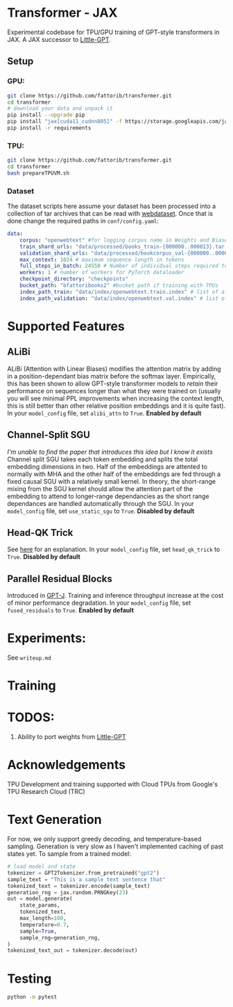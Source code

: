 # Transformer - JAX

Experimental codebase for TPU/GPU training of GPT-style transformers in JAX. A JAX successor to [Little-GPT](https://github.com/fattorib/Little-GPT).

## Setup

### GPU:

```bash
git clone https://github.com/fattorib/transformer.git
cd transformer 
# download your data and unpack it 
pip install --upgrade pip
pip install "jax[cuda11_cudnn805]" -f https://storage.googleapis.com/jax-releases/jax_cuda_releases.html
pip install -r requirements
```

### TPU:

```bash
git clone https://github.com/fattorib/transformer.git
cd transformer 
bash prepareTPUVM.sh
```

### Dataset

The dataset scripts here assume your dataset has been processed into a collection of tar archives that can be read with [webdataset](https://github.com/webdataset/webdataset). Once that is done change the required paths in ```conf/config.yaml```:

```yaml
data:
    corpus: "openwebtext" #for logging corpus name in Weights and Biases
    train_shard_urls: "data/processed/books_train-{000000..000013}.tar.gz" # required if not using TPUs. This is the path where you unpacked your dataset from above
    validation_shard_urls: "data/processed/bookcorpus_val-{000000..000002}.tar.gz" # required if not using TPUs. This is the path where you unpacked your dataset from above
    max_context: 1024 # maximum sequence length in tokens
    full_steps_in_batch: 24558 # Number of individual steps required to complete an epoch
    workers: 1 # number of workers for PyTorch dataloader 
    checkpoint_directory: "checkpoints"
    bucket_path: "bfattoribooks2" #bucket path if training with TPUs
    index_path_train: "data/index/openwebtext.train.index" # list of all shards + GCP urls
    index_path_validation: "data/index/openwebtext.val.index" # list of all shards + GCP urls
```

# Supported Features

## ALiBi

ALiBi (Attention with Linear Biases) modifies the attention matrix by adding in a position-dependant bias matrix before the softmax layer. Empirically, this has been shown to allow GPT-style transformer models to *retain* their performance on sequences longer than what they were trained on (usually you will see minimal PPL improvements when increasing the context length, this is still better than other relative position embeddings and it is quite fast). In your ```model_config``` file, set ```alibi_attn``` to ```True```. **Enabled by default**

## Channel-Split SGU

*I'm unable to find the paper that introduces this idea but I know it exists* Channel split SGU takes each token embedding and splits the total embedding dimensions in two. Half of the embeddings are attented to normally with MHA and the other half of the embeddings are fed through a fixed causal SGU with a relatively small kernel. In theory, the short-range mixing from the SGU kernel should allow the attention part of the embedding to attend to longer-range dependancies as the short range dependances are handled automatically through the SGU. In your ```model_config``` file, set ```use_static_sgu``` to ```True```. **Disabled by default**

## Head-QK Trick
See [here](https://github.com/BlinkDL/RWKV-LM#the-head-qk-trick-learning-to-copy-and-avoid-tokens) for an explanation. In your ```model_config``` file, set ```head_qk_trick``` to ```True```. **Disabled by default**

## Parallel Residual Blocks

Introduced in [GPT-J](https://github.com/kingoflolz/mesh-transformer-jax). Training and inference throughput increase at the cost of minor performance degradation. In your ```model_config``` file, set ```fused_residuals``` to ```True```. **Enabled by default**

# Experiments:

See ```writeup.md```

# Training 

# TODOS:
1. Ability to port weights from [Little-GPT](https://github.com/fattorib/Little-GPT)

# Acknowledgements
TPU Development and training supported with Cloud TPUs from Google's TPU Research Cloud (TRC)

# Text Generation

For now, we only support greedy decoding, and temperature-based sampling. Generation is very slow as I haven't implemented caching of past states yet. To sample from a trained model:

```python 
# load model and state
tokenizer = GPT2Tokenizer.from_pretrained("gpt2")
sample_text = "This is a sample text sentence that"
tokenized_text = tokenizer.encode(sample_text)
generation_rng = jax.random.PRNGKey(23)
out = model.generate(
    state_params,
    tokenized_text,
    max_length=100,
    temperature=0.7,
    sample=True,
    sample_rng=generation_rng,
)
tokenized_text_out = tokenizer.decode(out)
```

# Testing
```bash 
python -m pytest
```